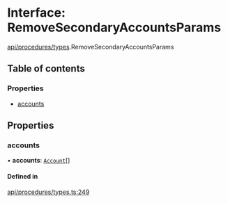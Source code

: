 # Interface: RemoveSecondaryAccountsParams

[api/procedures/types](../wiki/api.procedures.types).RemoveSecondaryAccountsParams

## Table of contents

### Properties

- [accounts](../wiki/api.procedures.types.RemoveSecondaryAccountsParams#accounts)

## Properties

### accounts

• **accounts**: [`Account`](../wiki/api.entities.Account.Account)[]

#### Defined in

[api/procedures/types.ts:249](https://github.com/PolymeshAssociation/polymesh-sdk/blob/46129005/src/api/procedures/types.ts#L249)
